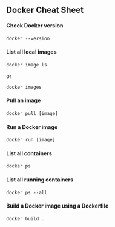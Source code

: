 ## Docker Cheat Sheet

#### Check Docker version
```
docker --version
```

#### List all local images
```
docker image ls 
```
or
```
docker images 
```

#### Pull an image
```
docker pull [image]
```

#### Run a Docker image
```
docker run [image]
```

#### List all containers
```
docker ps
```

#### List all running containers
```
docker ps --all
```

#### Build a Docker image using a Dockerfile
```
docker build .
```

<!-- docker build --build-arg username=user --build-arg password=pwd123 . -->

<!-- docker exec -it MonContainer /bin/bash -->